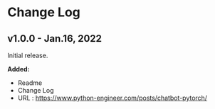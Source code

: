 # Change Log 

## v1.0.0 - Jan.16, 2022

Initial release. 

**Added:** 
- Readme 
- Change Log 
- URL : https://www.python-engineer.com/posts/chatbot-pytorch/
